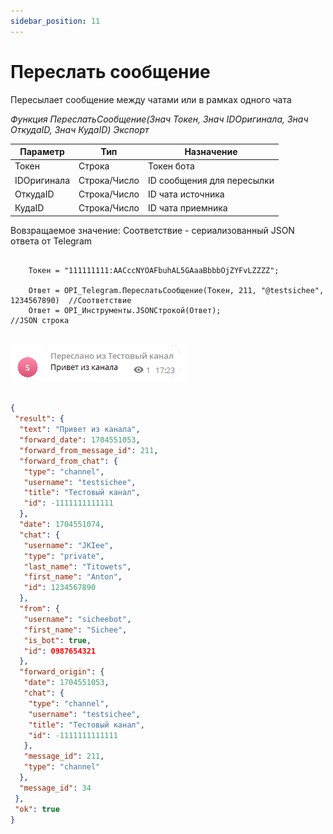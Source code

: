 ```yaml
---
sidebar_position: 11
---
```


# Переслать сообщение
Пересылает сообщение между чатами или в рамках одного чата


*Функция ПереслатьСообщение(Знач Токен, Знач IDОригинала, Знач ОткудаID, Знач КудаID) Экспорт*

  | Параметр | Тип | Назначение |
  |-|-|-|
  | Токен | Строка | Токен бота |
  | IDОригинала | Строка/Число | ID сообщения для пересылки |
  | ОткудаID | Строка/Число | ID чата источника |
  | КудаID | Строка/Число | ID чата приемника |
  
  Вовзращаемое значение: Соответствие - сериализованный JSON ответа от Telegram


```bsl title="Пример кода"
	
	Токен = "111111111:AACccNYOAFbuhAL5GAaaBbbbOjZYFvLZZZZ";
	
	Ответ = OPI_Telegram.ПереслатьСообщение(Токен, 211, "@testsichee", 1234567890)  //Соответствие
	Ответ = OPI_Инструменты.JSONСтрокой(Ответ);                                     //JSON строка
	
```

![Результат](img/14.png)

```json title="Результат"

{
 "result": {
  "text": "Привет из канала",
  "forward_date": 1704551053,
  "forward_from_message_id": 211,
  "forward_from_chat": {
   "type": "channel",
   "username": "testsichee",
   "title": "Тестовый канал",
   "id": -1111111111111
  },      
  "date": 1704551074,
  "chat": {
   "username": "JKIee",
   "type": "private",
   "last_name": "Titowets",
   "first_name": "Anton",
   "id": 1234567890
  },
  "from": {
   "username": "sicheebot",
   "first_name": "Sichee",
   "is_bot": true,
   "id": 0987654321
  },
  "forward_origin": {
   "date": 1704551053,
   "chat": {
    "type": "channel",
    "username": "testsichee",
    "title": "Тестовый канал",
    "id": -1111111111111
   },
   "message_id": 211,
   "type": "channel"
  },
  "message_id": 34
 },
 "ok": true
}

```
